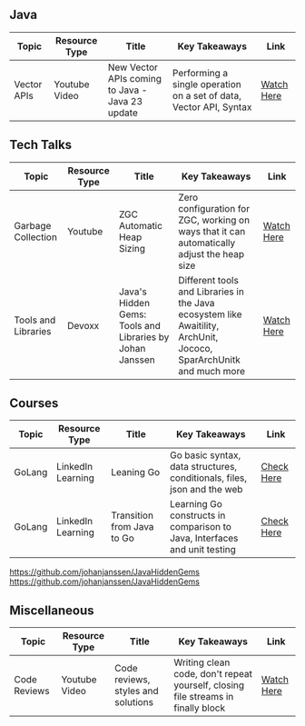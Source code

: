 ## Java

| Topic                    | Resource Type     | Title                            | Key Takeaways                                    | Link                              |
|--------------------------|-------------------|----------------------------------|--------------------------------------------------|-----------------------------------
| Vector APIs             | Youtube Video     |New Vector APIs coming to Java - Java 23 update | Performing a single operation on a set of data, Vector API, Syntax | [Watch Here](https://www.youtube.com/watch?v=H_58SyQfl_U)


## Tech Talks
| Topic                    | Resource Type     | Title                            | Key Takeaways                                    | Link                              |
|--------------------------|-------------------|----------------------------------|--------------------------------------------------|-----------------------------------
| Garbage Collection       | Youtube           |ZGC Automatic Heap Sizing         | Zero configuration for ZGC, working on ways that it can automatically adjust the heap size | [Watch Here](https://www.youtube.com/watch?v=wcENUyuzMNM)
| Tools and Libraries      | Devoxx            |Java's Hidden Gems: Tools and Libraries by Johan Janssen         | Different tools and Libraries in the Java ecosystem like Awaitility, ArchUnit, Jococo, SparArchUnitk and much more | [Watch Here](https://www.youtube.com/watch?v=bOEPqLyazAk) | [Github](https://github.com/johanjanssen/JavaHiddenGems)


## Courses
| Topic                    | Resource Type     | Title                            | Key Takeaways                                    | Link                              |
|--------------------------|-------------------|----------------------------------|--------------------------------------------------|-----------------------------------
| GoLang             | LinkedIn Learning     |Leaning Go | Go basic syntax, data structures, conditionals, files, json and the web | [Check Here](https://www.linkedin.com/learning/learning-go-8399317/develop-basic-programs-with-go)
| GoLang             | LinkedIn Learning     |Transition from Java to Go | Learning Go constructs in comparison to Java, Interfaces and unit testing | [Check Here](https://www.linkedin.com/learning/transition-from-java-to-go/intro)
https://github.com/johanjanssen/JavaHiddenGems
https://github.com/johanjanssen/JavaHiddenGems

## Miscellaneous

| Topic                    | Resource Type     | Title                            | Key Takeaways                                    | Link                              |
|--------------------------|-------------------|----------------------------------|--------------------------------------------------|-----------------------------------
| Code Reviews             | Youtube Video     |Code reviews, styles and solutions | Writing clean code, don't repeat yourself, closing file streams in finally block | [Watch Here](https://www.youtube.com/watch?v=mRpmf5pNHqY)
